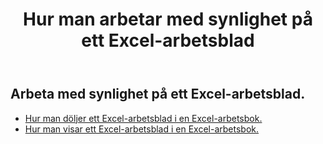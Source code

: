 ﻿---
title: Hur man arbetar med synlighet på ett Excel-arbetsblad
second_title: Aspose.Cells Cloud Documen
linktitle: Synlighet
type: docs
url: /sv/worksheets/panes/
keywords: How to work with visibility on an Excel worksheet
description: Aspose.Cells Cloud REST API stöder arbete med synlighet på ett Excel-arbetsblad. SDK stöder olika typer av utvecklingsspråk. Dessa inkluderar Android, C#, Go, Java, NodeJS, Perl, PHP, Python, Ruby och Swift.
weight: 20
kwords: Excel, Office Moln, REST API, Kalkylblad, PDF, CSV, Json, Markdown, Hur man arbetar med synlighet i ett Excel-kalkylblad
---
## Arbeta med synlighet på ett Excel-arbetsblad.

- [Hur man döljer ett Excel-arbetsblad i en Excel-arbetsbok.](/cells/sv/worksheets/hide/) 
- [Hur man visar ett Excel-arbetsblad i en Excel-arbetsbok.](/cells/sv/worksheets/unhide/) 


